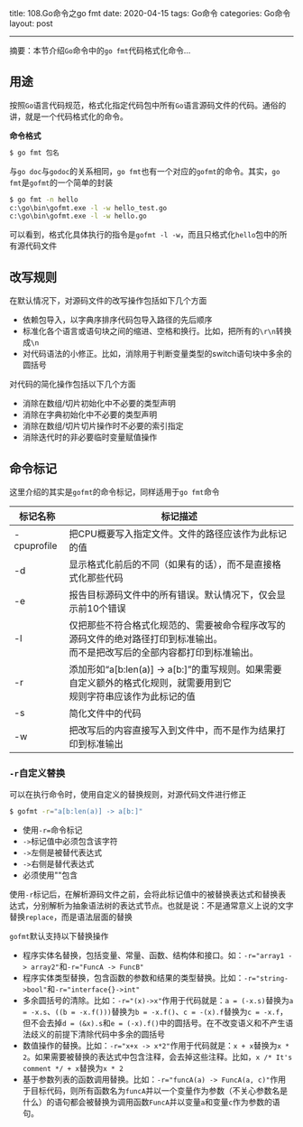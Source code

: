 title: 108.Go命令之go fmt
date: 2020-04-15
tags: Go命令
categories: Go命令
layout: post

------

摘要：本节介绍`Go`命令中的`go fmt`代码格式化命令...

<!-- more -->

## 用途

按照`Go`语言代码规范，格式化指定代码包中所有`Go`语言源码文件的代码。通俗的讲，就是一个代码格式化的命令。

**命令格式**

 ```bash
$ go fmt 包名
 ```

与`go doc`与`godoc`的关系相同，`go fmt`也有一个对应的`gofmt`的命令。其实，`go fmt`是`gofmt`的一个简单的封装

```bash
$ go fmt -n hello
c:\go\bin\gofmt.exe -l -w hello_test.go
c:\go\bin\gofmt.exe -l -w hello.go
```

可以看到，格式化具体执行的指令是`gofmt -l -w`，而且只格式化`hello`包中的所有源代码文件

## 改写规则

在默认情况下，对源码文件的改写操作包括如下几个方面

- 依赖包导入，以字典序排序代码包导入路径的先后顺序
- 标准化各个语言或语句块之间的缩进、空格和换行。比如，把所有的`\r\n`转换成`\n`
- 对代码语法的小修正。比如，消除用于判断变量类型的switch语句块中多余的圆括号

对代码的简化操作包括以下几个方面

- 消除在数组/切片初始化中不必要的类型声明
- 消除在字典初始化中不必要的类型声明
- 消除在数组/切片切片操作时不必要的索引指定
- 消除迭代时的非必要临时变量赋值操作

## 命令标记

这里介绍的其实是`gofmt`的命令标记，同样适用于`go fmt`命令

| 标记名称    | 标记描述                                                     |
| ----------- | ------------------------------------------------------------ |
| -cpuprofile | 把CPU概要写入指定文件。文件的路径应该作为此标记的值          |
| -d          | 显示格式化前后的不同（如果有的话），而不是直接格式化那些代码 |
| -e          | 报告目标源码文件中的所有错误。默认情况下，仅会显示前10个错误 |
| -l          | 仅把那些不符合格式化规范的、需要被命令程序改写的源码文件的绝对路径打印到标准输出。<br />而不是把改写后的全部内容都打印到标准输出。 |
| -r          | 添加形如“a[b:len(a)] -> a[b:]”的重写规则。如果需要自定义额外的格式化规则，就需要用到它<br />规则字符串应该作为此标记的值 |
| -s          | 简化文件中的代码                                             |
| -w          | 把改写后的内容直接写入到文件中，而不是作为结果打印到标准输出 |

### `-r`自定义替换

可以在执行命令时，使用自定义的替换规则，对源代码文件进行修正

```bash
$ gofmt -r="a[b:len(a)] -> a[b:]"
```

- 使用`-r=`命令标记
- `->`标记值中必须包含该字符
- `->`左侧是被替代表达式
- `->`右侧是替代表达式
- 必须使用""包含

使用`-r`标记后，在解析源码文件之前，会将此标记值中的被替换表达式和替换表达式，分别解析为抽象语法树的表达式节点。也就是说：不是通常意义上说的文字替换`replace`，而是语法层面的替换

`gofmt`默认支持以下替换操作

- 程序实体名替换，包括变量、常量、函数、结构体和接口。如：`-r="array1 -> array2"`和`-r="FuncA -> FuncB"`
- 程序实体类型替换，包含函数的参数和结果的类型替换。比如：`-r="string->bool"`和`-r="interface{}->int"`
- 多余圆括号的清除。比如：`-r="(x)->x"`作用于代码就是：`a = (-x.s)`替换为`a = -x.s`、`((b = -x.f()))`替换为`b = -x.f()`、`c = -(x).f`替换为`c = -x.f`，但不会去掉`d = (&x).s`和`e = (-x).f()`中的圆括号。在不改变语义和不产生语法歧义的前提下清除代码中多余的圆括号
- 数值操作的替换。比如：`-r="x+x -> x*2"`作用于代码就是：`x + x`替换为`x * 2`。如果需要被替换的表达式中包含注释，会去掉这些注释。比如，`x /* It's comment */ + x`替换为`x * 2`
- 基于参数列表的函数调用替换。比如：`-r="funcA(a) -> FuncA(a, c)"`作用于目标代码，则所有函数名为`funcA`并以一个变量作为参数（不关心参数名是什么）的语句都会被替换为调用函数`FuncA`并以变量`a`和变量`c`作为参数的语句。